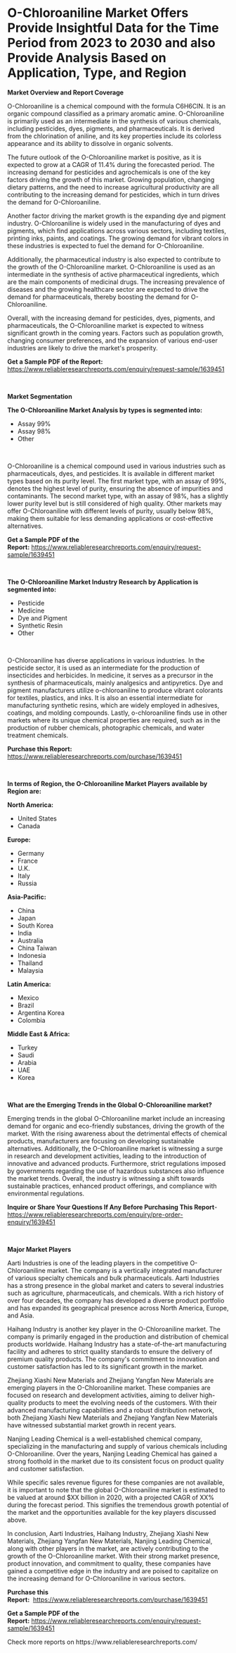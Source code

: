 <p><h1>O-Chloroaniline Market Offers Provide Insightful Data for the Time Period from 2023 to 2030 and also Provide Analysis Based on Application, Type, and Region</h1></p><p><strong>Market Overview and Report Coverage</strong></p>
<p><p>O-Chloroaniline is a chemical compound with the formula C6H6ClN. It is an organic compound classified as a primary aromatic amine. O-Chloroaniline is primarily used as an intermediate in the synthesis of various chemicals, including pesticides, dyes, pigments, and pharmaceuticals. It is derived from the chlorination of aniline, and its key properties include its colorless appearance and its ability to dissolve in organic solvents.</p><p>The future outlook of the O-Chloroaniline market is positive, as it is expected to grow at a CAGR of 11.4% during the forecasted period. The increasing demand for pesticides and agrochemicals is one of the key factors driving the growth of this market. Growing population, changing dietary patterns, and the need to increase agricultural productivity are all contributing to the increasing demand for pesticides, which in turn drives the demand for O-Chloroaniline.</p><p>Another factor driving the market growth is the expanding dye and pigment industry. O-Chloroaniline is widely used in the manufacturing of dyes and pigments, which find applications across various sectors, including textiles, printing inks, paints, and coatings. The growing demand for vibrant colors in these industries is expected to fuel the demand for O-Chloroaniline.</p><p>Additionally, the pharmaceutical industry is also expected to contribute to the growth of the O-Chloroaniline market. O-Chloroaniline is used as an intermediate in the synthesis of active pharmaceutical ingredients, which are the main components of medicinal drugs. The increasing prevalence of diseases and the growing healthcare sector are expected to drive the demand for pharmaceuticals, thereby boosting the demand for O-Chloroaniline.</p><p>Overall, with the increasing demand for pesticides, dyes, pigments, and pharmaceuticals, the O-Chloroaniline market is expected to witness significant growth in the coming years. Factors such as population growth, changing consumer preferences, and the expansion of various end-user industries are likely to drive the market's prosperity.</p></p>
<p><strong>Get a Sample PDF of the Report:</strong> <a href="https://www.reliableresearchreports.com/enquiry/request-sample/1639451">https://www.reliableresearchreports.com/enquiry/request-sample/1639451</a></p>
<p>&nbsp;</p>
<p><strong>Market Segmentation</strong></p>
<p><strong>The O-Chloroaniline Market Analysis by types is segmented into:</strong></p>
<p><ul><li>Assay 99%</li><li>Assay 98%</li><li>Other</li></ul></p>
<p>&nbsp;</p>
<p><p>O-Chloroaniline is a chemical compound used in various industries such as pharmaceuticals, dyes, and pesticides. It is available in different market types based on its purity level. The first market type, with an assay of 99%, denotes the highest level of purity, ensuring the absence of impurities and contaminants. The second market type, with an assay of 98%, has a slightly lower purity level but is still considered of high quality. Other markets may offer O-Chloroaniline with different levels of purity, usually below 98%, making them suitable for less demanding applications or cost-effective alternatives.</p></p>
<p><strong>Get a Sample PDF of the Report:</strong>&nbsp;<a href="https://www.reliableresearchreports.com/enquiry/request-sample/1639451">https://www.reliableresearchreports.com/enquiry/request-sample/1639451</a></p>
<p>&nbsp;</p>
<p><strong>The O-Chloroaniline Market Industry Research by Application is segmented into:</strong></p>
<p><ul><li>Pesticide</li><li>Medicine</li><li>Dye and Pigment</li><li>Synthetic Resin</li><li>Other</li></ul></p>
<p>&nbsp;</p>
<p><p>O-Chloroaniline has diverse applications in various industries. In the pesticide sector, it is used as an intermediate for the production of insecticides and herbicides. In medicine, it serves as a precursor in the synthesis of pharmaceuticals, mainly analgesics and antipyretics. Dye and pigment manufacturers utilize o-chloroaniline to produce vibrant colorants for textiles, plastics, and inks. It is also an essential intermediate for manufacturing synthetic resins, which are widely employed in adhesives, coatings, and molding compounds. Lastly, o-chloroaniline finds use in other markets where its unique chemical properties are required, such as in the production of rubber chemicals, photographic chemicals, and water treatment chemicals.</p></p>
<p><strong>Purchase this Report:</strong>&nbsp; <a href="https://www.reliableresearchreports.com/purchase/1639451">https://www.reliableresearchreports.com/purchase/1639451</a></p>
<p>&nbsp;</p>
<p><strong>In terms of Region, the O-Chloroaniline Market Players available by Region are:</strong></p>
<p>
    <p> <strong> North America: </strong>
        <ul>
            <li>United States</li>
            <li>Canada</li>
        </ul>
        </p> 
    <p> <strong> Europe: </strong>
        <ul>
            <li>Germany</li>
            <li>France</li>
            <li>U.K.</li>
            <li>Italy</li>
            <li>Russia</li>
        </ul>
        </p> 
    <p> <strong> Asia-Pacific: </strong>
        <ul>
            <li>China</li>
            <li>Japan</li>
            <li>South Korea</li>
            <li>India</li>
            <li>Australia</li>
            <li>China Taiwan</li>
            <li>Indonesia</li>
            <li>Thailand</li>
            <li>Malaysia</li>
        </ul>
        </p> 
    <p> <strong> Latin America: </strong>
        <ul>
            <li>Mexico</li>
            <li>Brazil</li>
            <li>Argentina Korea</li>
            <li>Colombia</li>
        </ul>
        </p> 
    <p> <strong> Middle East & Africa: </strong>
        <ul>
            <li>Turkey</li>
            <li>Saudi</li>
            <li>Arabia</li>
            <li>UAE</li>
            <li>Korea</li>
        </ul>
    </p>
    </p>
<p>&nbsp;</p>
<p><strong>What are the Emerging Trends in the Global O-Chloroaniline market?</strong></p>
<p><p>Emerging trends in the global O-Chloroaniline market include an increasing demand for organic and eco-friendly substances, driving the growth of the market. With the rising awareness about the detrimental effects of chemical products, manufacturers are focusing on developing sustainable alternatives. Additionally, the O-Chloroaniline market is witnessing a surge in research and development activities, leading to the introduction of innovative and advanced products. Furthermore, strict regulations imposed by governments regarding the use of hazardous substances also influence the market trends. Overall, the industry is witnessing a shift towards sustainable practices, enhanced product offerings, and compliance with environmental regulations.</p></p>
<p><strong>Inquire or Share Your Questions If Any Before Purchasing This Report</strong>- <a href="https://www.reliableresearchreports.com/enquiry/pre-order-enquiry/1639451">https://www.reliableresearchreports.com/enquiry/pre-order-enquiry/1639451</a></p>
<p>&nbsp;</p>
<p><strong>Major Market Players</strong></p>
<p><p>Aarti Industries is one of the leading players in the competitive O-Chloroaniline market. The company is a vertically integrated manufacturer of various specialty chemicals and bulk pharmaceuticals. Aarti Industries has a strong presence in the global market and caters to several industries such as agriculture, pharmaceuticals, and chemicals. With a rich history of over four decades, the company has developed a diverse product portfolio and has expanded its geographical presence across North America, Europe, and Asia.</p><p>Haihang Industry is another key player in the O-Chloroaniline market. The company is primarily engaged in the production and distribution of chemical products worldwide. Haihang Industry has a state-of-the-art manufacturing facility and adheres to strict quality standards to ensure the delivery of premium quality products. The company's commitment to innovation and customer satisfaction has led to its significant growth in the market.</p><p>Zhejiang Xiashi New Materials and Zhejiang Yangfan New Materials are emerging players in the O-Chloroaniline market. These companies are focused on research and development activities, aiming to deliver high-quality products to meet the evolving needs of the customers. With their advanced manufacturing capabilities and a robust distribution network, both Zhejiang Xiashi New Materials and Zhejiang Yangfan New Materials have witnessed substantial market growth in recent years.</p><p>Nanjing Leading Chemical is a well-established chemical company, specializing in the manufacturing and supply of various chemicals including O-Chloroaniline. Over the years, Nanjing Leading Chemical has gained a strong foothold in the market due to its consistent focus on product quality and customer satisfaction.</p><p>While specific sales revenue figures for these companies are not available, it is important to note that the global O-Chloroaniline market is estimated to be valued at around $XX billion in 2020, with a projected CAGR of XX% during the forecast period. This signifies the tremendous growth potential of the market and the opportunities available for the key players discussed above.</p><p>In conclusion, Aarti Industries, Haihang Industry, Zhejiang Xiashi New Materials, Zhejiang Yangfan New Materials, Nanjing Leading Chemical, along with other players in the market, are actively contributing to the growth of the O-Chloroaniline market. With their strong market presence, product innovation, and commitment to quality, these companies have gained a competitive edge in the industry and are poised to capitalize on the increasing demand for O-Chloroaniline in various sectors.</p></p>
<p><strong>Purchase this Report:</strong>&nbsp;&nbsp;<a href="https://www.reliableresearchreports.com/purchase/1639451">https://www.reliableresearchreports.com/purchase/1639451</a></p>
<p></p>
<p><strong>Get a Sample PDF of the Report:</strong>&nbsp;<a href="https://www.reliableresearchreports.com/enquiry/request-sample/1639451">https://www.reliableresearchreports.com/enquiry/request-sample/1639451</a></p>
<p>Check more reports on https://www.reliableresearchreports.com/</p>